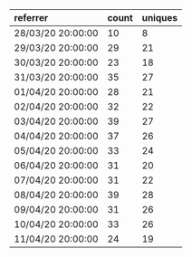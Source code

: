 | referrer          | count | uniques |
| :---------------- | :---- | :------ |
| 28/03/20 20:00:00 | 10    | 8       |
| 29/03/20 20:00:00 | 29    | 21      |
| 30/03/20 20:00:00 | 23    | 18      |
| 31/03/20 20:00:00 | 35    | 27      |
| 01/04/20 20:00:00 | 28    | 21      |
| 02/04/20 20:00:00 | 32    | 22      |
| 03/04/20 20:00:00 | 39    | 27      |
| 04/04/20 20:00:00 | 37    | 26      |
| 05/04/20 20:00:00 | 33    | 24      |
| 06/04/20 20:00:00 | 31    | 20      |
| 07/04/20 20:00:00 | 31    | 22      |
| 08/04/20 20:00:00 | 39    | 28      |
| 09/04/20 20:00:00 | 31    | 26      |
| 10/04/20 20:00:00 | 33    | 26      |
| 11/04/20 20:00:00 | 24    | 19      |